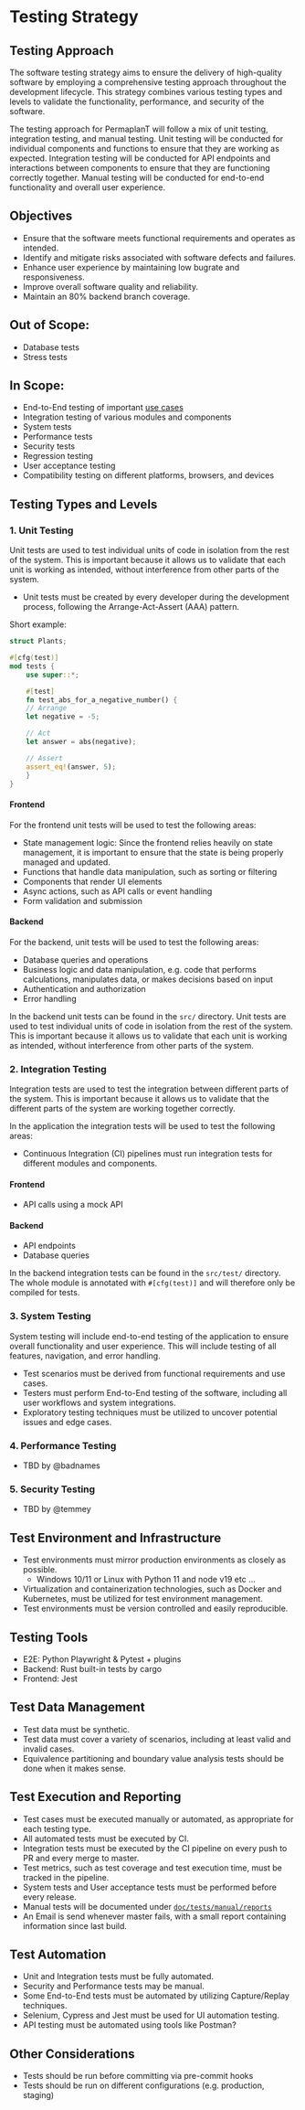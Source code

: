# Testing Strategy

## Testing Approach

The software testing strategy aims to ensure the delivery of high-quality software by employing a comprehensive testing approach throughout the development lifecycle.
This strategy combines various testing types and levels to validate the functionality, performance, and security of the software.

The testing approach for PermaplanT will follow a mix of unit testing, integration testing, and manual testing.
Unit testing will be conducted for individual components and functions to ensure that they are working as expected.
Integration testing will be conducted for API endpoints and interactions between components to ensure that they are functioning correctly together.
Manual testing will be conducted for end-to-end functionality and overall user experience.

## Objectives

- Ensure that the software meets functional requirements and operates as intended.
- Identify and mitigate risks associated with software defects and failures.
- Enhance user experience by maintaining low bugrate and responsiveness.
- Improve overall software quality and reliability.
- Maintain an 80% backend branch coverage.

## Out of Scope:

- Database tests
- Stress tests

## In Scope:

- End-to-End testing of important [use cases](../usecases)
- Integration testing of various modules and components
- System tests
- Performance tests
- Security tests
- Regression testing
- User acceptance testing
- Compatibility testing on different platforms, browsers, and devices

## Testing Types and Levels

### 1. Unit Testing

Unit tests are used to test individual units of code in isolation from the rest of the system.
This is important because it allows us to validate that each unit is working as intended, without interference from other parts of the system.

- Unit tests must be created by every developer during the development process, following the Arrange-Act-Assert (AAA) pattern.

Short example:

```rust
struct Plants;

#[cfg(test)]
mod tests {
    use super::*;

    #[test]
    fn test_abs_for_a_negative_number() {
    // Arrange
    let negative = -5;

    // Act
    let answer = abs(negative);

    // Assert
    assert_eq!(answer, 5);
    }
}
```

#### Frontend

For the frontend unit tests will be used to test the following areas:

- State management logic: Since the frontend relies heavily on state management, it is important to ensure that the state is being properly managed and updated.
- Functions that handle data manipulation, such as sorting or filtering
- Components that render UI elements
- Async actions, such as API calls or event handling
- Form validation and submission

#### Backend

For the backend, unit tests will be used to test the following areas:

- Database queries and operations
- Business logic and data manipulation, e.g. code that performs calculations, manipulates data, or makes decisions based on input
- Authentication and authorization
- Error handling

In the backend unit tests can be found in the `src/` directory.
Unit tests are used to test individual units of code in isolation from the rest of the system.
This is important because it allows us to validate that each unit is working as intended, without interference from other parts of the system.


### 2. Integration Testing

Integration tests are used to test the integration between different parts of the system.
This is important because it allows us to validate that the different parts of the system are working together correctly.

In the application the integration tests will be used to test the following areas:

- Continuous Integration (CI) pipelines must run integration tests for different modules and components.

#### Frontend

- API calls using a mock API

#### Backend

- API endpoints
- Database queries

In the backend integration tests can be found in the `src/test/` directory.
The whole module is annotated with `#[cfg(test)]` and will therefore only be compiled for tests.

### 3. System Testing

System testing will include end-to-end testing of the application to ensure overall functionality and user experience.
This will include testing of all features, navigation, and error handling.

- Test scenarios must be derived from functional requirements and use cases.
- Testers must perform End-to-End testing of the software, including all user workflows and system integrations.
- Exploratory testing techniques must be utilized to uncover potential issues and edge cases.

### 4. Performance Testing

- TBD by @badnames

### 5. Security Testing

- TBD by @temmey

## Test Environment and Infrastructure

- Test environments must mirror production environments as closely as possible.
  - Windows 10/11 or Linux with Python 11 and node v19 etc ...
- Virtualization and containerization technologies, such as Docker and Kubernetes, must be utilized for test environment management.
- Test environments must be version controlled and easily reproducible.

## Testing Tools

- E2E: Python Playwright & Pytest + plugins
- Backend: Rust built-in tests by cargo
- Frontend: Jest

## Test Data Management

- Test data must be synthetic.
- Test data must cover a variety of scenarios, including at least valid and invalid cases.
- Equivalence partitioning and boundary value analysis tests should be done when it makes sense.

## Test Execution and Reporting

- Test cases must be executed manually or automated, as appropriate for each testing type.
- All automated tests must be executed by CI.
- Integration tests must be executed by the CI pipeline on every push to PR and every merge to master.
- Test metrics, such as test coverage and test execution time, must be tracked in the pipeline.
- System tests and User acceptance tests must be performed before every release.
- Manual tests will be documented under [`doc/tests/manual/reports`](./manual/reports/README.md)
- An Email is send whenever master fails, with a small report containing information since last build.

## Test Automation

- Unit and Integration tests must be fully automated.
- Security and Performance tests may be manual.
- Some End-to-End tests must be automated by utilizing Capture/Replay techniques.
- Selenium, Cypress and Jest must be used for UI automation testing.
- API testing must be automated using tools like Postman?

## Other Considerations

- Tests should be run before committing via pre-commit hooks
- Tests should be run on different configurations (e.g. production, staging)
